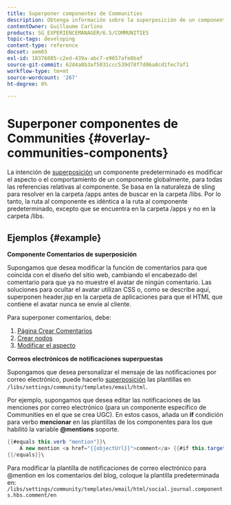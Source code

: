 ```yaml
---
title: Superponer componentes de Communities
description: Obtenga información sobre la superposición de un componente predeterminado para poder modificar el aspecto o el comportamiento de un componente globalmente, para todas las referencias relativas al componente.
contentOwner: Guillaume Carlino
products: SG_EXPERIENCEMANAGER/6.5/COMMUNITIES
topic-tags: developing
content-type: reference
docset: aem65
exl-id: 18376805-c2ed-439a-abc7-e9657afe8baf
source-git-commit: 62d4a8b3af5031ccc539d78f7d06a8cd1fec7af1
workflow-type: tm+mt
source-wordcount: '267'
ht-degree: 0%

---
```


# Superponer componentes de Communities {#overlay-communities-components}

La intención de [superposición](/help/communities/client-customize.md#overlays) un componente predeterminado es modificar el aspecto o el comportamiento de un componente globalmente, para todas las referencias relativas al componente. Se basa en la naturaleza de sling para resolver en la carpeta /apps antes de buscar en la carpeta /libs. Por lo tanto, la ruta al componente es idéntica a la ruta al componente predeterminado, excepto que se encuentra en la carpeta /apps y no en la carpeta /libs.

## Ejemplos {#example}

**Componente Comentarios de superposición**

Supongamos que desea modificar la función de comentarios para que coincida con el diseño del sitio web, cambiando el encabezado del comentario para que ya no muestre el avatar de ningún comentario. Las soluciones para ocultar el avatar utilizan CSS o, como se describe aquí, superponen header.jsp en la carpeta de aplicaciones para que el HTML que contiene el avatar nunca se envíe al cliente.

Para superponer comentarios, debe:

1. [Página Crear Comentarios](/help/communities/overlay-create-comments-page.md)
1. [Crear nodos](/help/communities/overlay-create-nodes.md)
1. [Modificar el aspecto](/help/communities/overlay-alter-appearance.md)

**Correos electrónicos de notificaciones superpuestas**

Supongamos que desea personalizar el mensaje de las notificaciones por correo electrónico, puede hacerlo [superposición](/help/communities/client-customize.md#overlays) las plantillas en `/libs/settings/community/templates/email/html`.

Por ejemplo, supongamos que desea editar las notificaciones de las menciones por correo electrónico (para un componente específico de Communities en el que se crea UGC). En estos casos, añada un **if** condición para verbo **mencionar** en las plantillas de los componentes para los que habilitó la variable **@mentions** soporte.

```java
{{#equals this.verb "mention"}}\
    A new mention <a href="{{objectUrl}}">comment</a> {{#if this.target.properties.[jcr:title]}}to the article "{{{target.displayName}}}" {{/if}}was added by {{{user.name}}} on {{dateUtil this.published format="EEE, d MMM yyyy HH:mm:ss z"}}.\n \
{{/equals}}\
```

Para modificar la plantilla de notificaciones de correo electrónico para @mention en los comentarios del blog, coloque la plantilla predeterminada en: `/libs/settings/community/templates/email/html/social.journal.components.hbs.comment/en`
